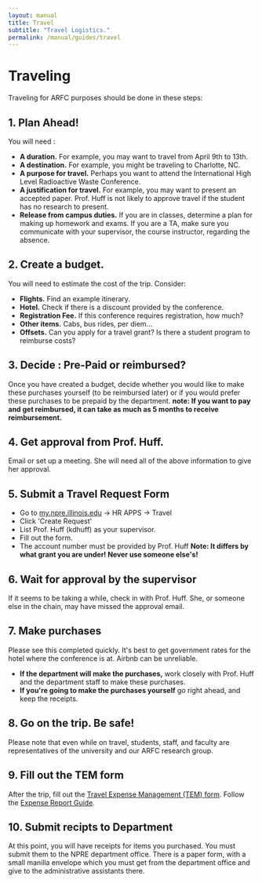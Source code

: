 ```yaml
---
layout: manual
title: Travel
subtitle: "Travel Logistics."
permalink: /manual/guides/travel
---
```


# Traveling

Traveling for ARFC purposes should be done in these steps:


## 1. Plan Ahead!

You will need :

- **A duration.** For example, you may want to travel from April 9th to 13th.
- **A destination.** For example, you might be traveling to Charlotte, NC.
- **A purpose for travel.** Perhaps you want to attend the International High Level Radioactive Waste Conference. 
- **A justification for travel.** For example, you may want to present an 
  accepted paper. Prof. Huff is not likely to approve travel if the student has 
  no research to present. 
- **Release from campus duties.** If you are in classes, determine a plan for 
  making up homework and exams. If you are a TA, make sure you communicate with 
  your supervisor, the course instructor, regarding the absence.

## 2. Create a budget. 

You will need to estimate the cost of the trip. Consider:

- **Flights.** Find an example itinerary.
- **Hotel.** Check if there is a discount provided by the conference.
- **Registration Fee.** If this conference requires registration, how much?
- **Other items.** Cabs, bus rides, per diem...
- **Offsets.** Can you apply for a travel grant? Is there a student program to 
  reimburse costs?

## 3. Decide : Pre-Paid or reimbursed?

Once you have created a budget, decide whether you would like to make these 
purchases yourself (to be reimbursed later) or if you would prefer these 
purchases to be prepaid by the department. **note: If you want to pay and get 
reimbursed, it can take as much as 5 months to receive reimbursement.**

## 4. Get approval from Prof. Huff.

Email or set up a meeting. She will need all of the above information to give 
her approval.

## 5. Submit a Travel Request Form

- Go to [my.npre.illinois.edu](my.npre.illinois.edu) -> HR APPS -> Travel
- Click 'Create Request'
- List Prof. Huff (kdhuff) as your supervisor.
- Fill out the form.
- The account number must be provided by Prof. Huff **Note: It differs by 
  what grant you are under! Never use someone else's!**

## 6. Wait for approval by the supervisor

If it seems to be taking a while, check in with Prof. Huff. She, or someone 
else in the chain, may have missed the approval email.

## 7. Make purchases

Please see this completed quickly. It's best to get government rates for the 
hotel where the conference is at. Airbnb can be unreliable. 

- **If the department will make the purchases,** work closely with Prof. Huff 
  and the department staff to make these purchases. 
- **If you're going to make the purchases yourself** go right ahead, and keep 
  the receipts.

## 8. Go on the trip. Be safe!

Please note that even while on travel, students, staff, and faculty are 
representatives of the university and our ARFC research group.

## 9. Fill out the TEM form

After the trip, fill out the [Travel Expense Management (TEM) 
form](https://www.obfs.uillinois.edu/tem-resources/). Follow the [Expense 
Report 
Guide](https://www.obfs.uillinois.edu/common/pages/DisplayFile.aspx?itemId=94835). 

## 10. Submit recipts to Department

At this point, you will have receipts for items you purchased. You must submit 
them to the NPRE department office. There is a paper form, with a small manilla 
envelope which you must get from the department office and give to the 
administrative assistants there. 
